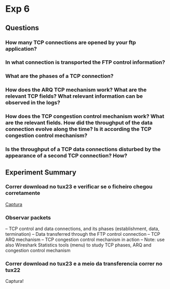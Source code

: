 # Exp 6

## Questions

### How many TCP connections are opened by your ftp application?
### In what connection is transported the FTP control information?
### What are the phases of a TCP connection?
### How does the ARQ TCP mechanism work? What are the relevant TCP fields? What relevant information can be observed in the logs?
### How does the TCP congestion control mechanism work? What are the relevant fields. How did the throughput of the data connection evolve along the time? Is it according the TCP congestion control mechanism?
### Is the throughput of a TCP data connections disturbed by the appearance of a second TCP connection? How?

## Experiment Summary

### Correr download no tux23 e verificar se o ficheiro chegou corretamente
[Captura](exp6.pcapng)

### Observar packets 
– TCP control and data connections, and its phases (establishment, data,
termination)
– Data transferred through the FTP control connection
– TCP ARQ mechanism
– TCP congestion control mechanism in action
– Note: use also Wireshark Statistics tools (menu) to study TCP phases, ARQ
and congestion control mechanism

### Correr download no tux23 e a meio da transferencia correr no tux22
Captura!